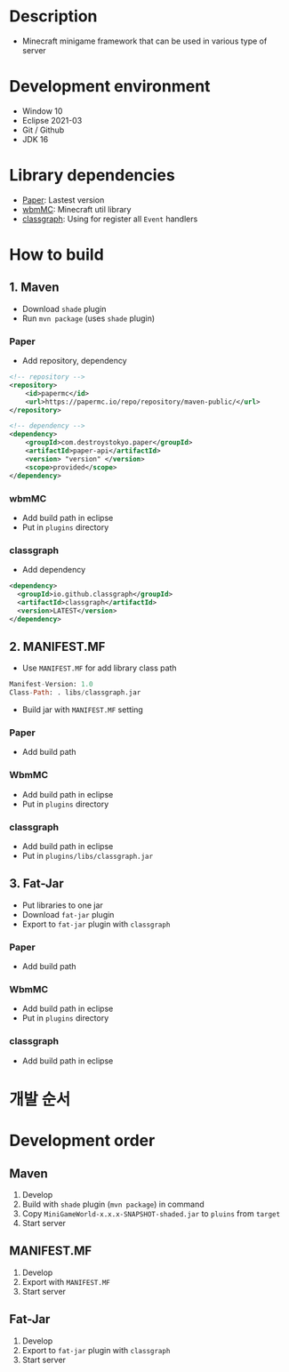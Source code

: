 # Description
- Minecraft minigame framework that can be used in various type of server

# Development environment
- Window 10
- Eclipse 2021-03
- Git / Github
- JDK 16

# Library dependencies
- [Paper]: Lastest version
- [wbmMC]: Minecraft util library
- [classgraph]: Using for register all `Event` handlers

# How to build
## 1. Maven
- Download `shade` plugin
- Run `mvn package` (uses `shade` plugin)
### Paper
- Add repository, dependency
```xml
<!-- repository -->
<repository>
    <id>papermc</id>
    <url>https://papermc.io/repo/repository/maven-public/</url>
</repository>

<!-- dependency -->
<dependency>
    <groupId>com.destroystokyo.paper</groupId>
    <artifactId>paper-api</artifactId>
    <version> "version" </version>
    <scope>provided</scope>
</dependency>
```

### wbmMC
- Add build path in eclipse 
- Put in `plugins` directory

### classgraph
- Add dependency
```xml
<dependency>
  <groupId>io.github.classgraph</groupId>
  <artifactId>classgraph</artifactId>
  <version>LATEST</version>
</dependency>
```


## 2. MANIFEST.MF
- Use `MANIFEST.MF` for add library class path
```mf
Manifest-Version: 1.0
Class-Path: . libs/classgraph.jar

```
- Build jar with `MANIFEST.MF` setting

### Paper
- Add build path

### WbmMC
- Add build path in eclipse 
- Put in `plugins` directory

### classgraph
- Add build path in eclipse
- Put in `plugins/libs/classgraph.jar`


## 3. Fat-Jar
- Put libraries to one jar
- Download `fat-jar` plugin
- Export to `fat-jar` plugin with `classgraph`

### Paper
- Add build path

### WbmMC
- Add build path in eclipse 
- Put in `plugins` directory

### classgraph
- Add build path in eclipse



# 개발 순서
# Development order
## Maven
1. Develop
2. Build with `shade` plugin (`mvn package`) in command
3. Copy `MiniGameWorld-x.x.x-SNAPSHOT-shaded.jar` to `pluins` from `target`
4. Start server

## MANIFEST.MF
1. Develop
2. Export with `MANIFEST.MF`
3. Start server

## Fat-Jar
1. Develop
2. Export to `fat-jar` plugin with `classgraph`
3. Start server


[Paper]: https://papermc.io/
[wbmMC]: https://github.com/worldbiomusic/wbmMC
[classgraph]: https://github.com/classgraph/classgraph
